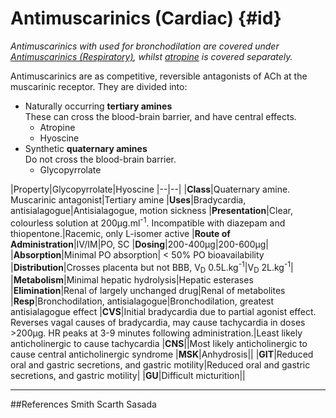 # Antimuscarinics  (Cardiac) {#id}

*Antimuscarinics with used for bronchodilation are covered under [Antimuscarinics (Respiratory)](antimuscarinics.md), whilst [atropine](atropine.md) is covered separately.*


Antimuscarinics are as competitive, reversible antagonists of ACh at the muscarinic receptor. They are divided into:
* Naturally occurring **tertiary amines**  
These can cross the blood-brain barrier, and have central effects.
    * Atropine
    * Hyoscine
* Synthetic **quaternary amines**  
Do not cross the blood-brain barrier.
    * Glycopyrrolate
    


|Property|Glycopyrrolate|Hyoscine
|--|--|
|**Class**|Quaternary amine. Muscarinic antagonist|Tertiary amine
|**Uses**|Bradycardia, antisialagogue|Antisialagogue, motion sickness
|**Presentation**|Clear, colourless solution at 200μg.ml<sup>-1</sup>. Incompatible with diazepam and thiopentone.|Racemic, only L-isomer active
|**Route of Administration**|IV/IM|PO, SC
|**Dosing**|200-400μg|200-600μg|
|**Absorption**|Minimal PO absorption| < 50% PO bioavailability
|**Distribution**|Crosses placenta but not BBB, V<sub>D</sub> 0.5L.kg<sup>-1</sup>|V<sub>D</sub> 2L.kg<sup>-1</sup>|
|**Metabolism**|Minimal hepatic hydrolysis|Hepatic esterases
|**Elimination**|Renal of largely unchanged drug|Renal of metabolites
|**Resp**|Bronchodilation, antisialagogue|Bronchodilation, greatest antisialagogue effect
|**CVS**|Initial bradycardia due to partial agonist effect. Reverses vagal causes of bradycardia, may cause tachycardia in doses >200μg. HR peaks at 3-9 minutes following administration.|Least likely anticholinergic to cause tachycardia
|**CNS**||Most likely anticholinergic to cause central anticholinergic syndrome
|**MSK**|Anhydrosis||
|**GIT**|Reduced oral and gastric secretions, and gastric motility|Reduced oral and gastric secretions, and gastric motility|
|**GU**|Difficult micturition||

---
##References
Smith Scarth Sasada